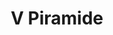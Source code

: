 ---
title: V Piramide

mediaPath: /videos/p_14_gb-1080p.mp4
mediaPosition:  [296251.0723864292,4633701.959845937,129.05533985330038]
mediaRotation:  [0.7574961606925863,0.022911060029451716,0.019724458258800245,0.6521392455685483]
mediaScale: 1
cameraFOV: 34

# Pair of camera points and targets: [final point], ... , [entrance point]
cameraPath: [
    [[296251.2875397294,4633698.406350258,128.52019733232348],[296251.1543296354,4633700.606462889,128.851525671085]],
    [[296251.4199469527,4633696.219497924,128.19086594246775],[296250.62119032594,4633709.411850631,130.17758255141112]],
    [[296263.81043535325,4633686.548917581,129.09250804427694],[296254.06993061723,4633695.700111679,129.1304431159717]],
    [[296276.5741153363,4633676.950861242,129.04722874270257],[296267.9206320729,4633687.135989225,129.10739838190275]],
    [[296276.5741153363,4633676.950861242,131.56163074259638],[296268.0167220122,4633687.173005566,130.6118887203029]]
    ]

animationEntry: 2000
---